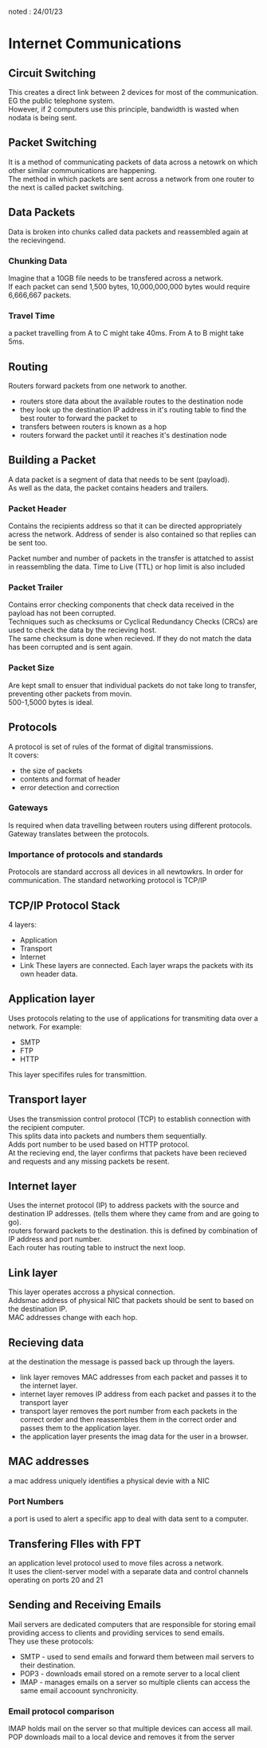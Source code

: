 noted : 24/01/23

# Internet Communications

## Circuit Switching

This creates a direct link between 2 devices for most of the communication.
EG the public telephone system.  
However, if 2 computers use this principle, bandwidth is wasted when nodata is being sent.

## Packet Switching

It is a method of communicating packets of data across a netowrk on which other similar communications are happening.  
The method in which packets are sent across a network from one router to the next is called packet switching.

## Data Packets

Data is broken into chunks called data packets and reassembled again at the recievingend.

### Chunking Data

Imagine that a 10GB file needs to be transfered across a network.  
If each packet can send 1,500 bytes, 10,000,000,000 bytes would require 6,666,667 packets.

### Travel Time

a packet travelling from A to C might take 40ms. From A to B might take 5ms.

## Routing

Routers forward packets from one network to another.

-   routers store data about the available routes to the destination node
-   they look up the destination IP address in it's routing table to find the best router to forward the packet to
-   transfers between routers is known as a hop
-   routers forward the packet until it reaches it's destination node

## Building a Packet

A data packet is a segment of data that needs to be sent (payload).  
As well as the data, the packet contains headers and trailers.

### Packet Header

Contains the recipients address so that it can be directed appropriately acress the network. Address of sender is also contained so that replies can be sent too.

Packet number and number of packets in the transfer is attatched to assist in reassembling the data.
Time to Live (TTL) or hop limit is also included

### Packet Trailer

Contains error checking components that check data received in the payload has not been corrupted.  
Techniques such as checksums or Cyclical Redundancy Checks (CRCs) are used to check the data by the recieving host.  
The same checksum is done when recieved. If they do not match the data has been corrupted and is sent again.

### Packet Size

Are kept small to ensuer that individual packets do not take long to transfer, preventing other packets from movin.  
500-1,5000 bytes is ideal.

## Protocols

A protocol is set of rules of the format of digital transmissions.  
It covers:

-   the size of packets
-   contents and format of header
-   error detection and correction

### Gateways

Is required when data travelling between routers using different protocols. Gateway translates between the protocols.

### Importance of protocols and standards

Protocols are standard accross all devices in all newtowkrs. In order for communication. The standard networking protocol is TCP/IP

## TCP/IP Protocol Stack

4 layers:

-   Application
-   Transport
-   Internet
-   Link
    These layers are connected. Each layer wraps the packets with its own header data.

## Application layer

Uses protocols relating to the use of applications for transmiting data over a network.
For example:

-   SMTP
-   FTP
-   HTTP

This layer specififes rules for transmittion.

## Transport layer

Uses the transmission control protocol (TCP) to establish connection with the recipient computer.  
This splits data into packets and numbers them sequentially.  
Adds port number to be used based on HTTP protocol.  
At the recieving end, the layer confirms that packets have been recieved and requests and any missing packets be resent.

## Internet layer

Uses the internet protocol (IP) to address packets with the source and destination IP addresses. (tells them where they came from and are going to go).  
routers forward packets to the destination. this is defined by combination of IP address and port number.  
Each router has routing table to instruct the next loop.

## Link layer

This layer operates accross a physical connection.  
Addsmac address of physical NIC that packets should be sent to based on the destination IP.  
MAC addresses change with each hop.

## Recieving data

at the destination the message is passed back up through the layers.

-   link layer removes MAC addresses from each packet and passes it to the internet layer.
-   internet layer removes IP address from each packet and passes it to the transport layer
-   transport layer removes the port number from each packets in the correct order and then reassembles them in the correct order and passes them to the application layer.
-   the application layer presents the imag data for the user in a browser.

## MAC addresses

a mac address uniquely identifies a physical devie with a NIC

### Port Numbers

a port is used to alert a specific app to deal with data sent to a computer.

## Transfering FIles with FPT

an application level protocol used to move files across a network.  
It uses the client-server model with a separate data and control channels operating on ports 20 and 21

## Sending and Receiving Emails

Mail servers are dedicated computers that are responsible for storing email providing access to clients and providing services to send emails.  
They use these protocols:

-   SMTP - used to send emails and forward them between mail servers to their destination.
-   POP3 - downloads email stored on a remote server to a local client
-   IMAP - manages emails on a server so multiple clients can access the same email accoount synchronicity.

### Email protocol comparison

IMAP holds mail on the server so that multiple devices can access all mail.  
POP downloads mail to a local device and removes it from the server
